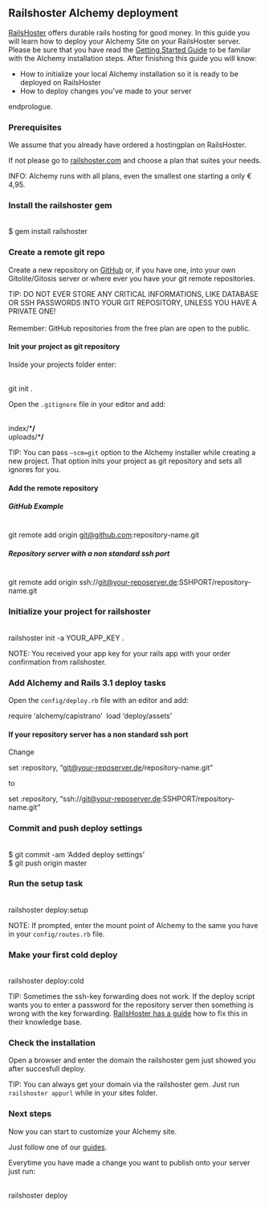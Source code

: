 Railshoster Alchemy deployment
------------------------------

[RailsHoster](http://www.railshoster.com) offers durable rails hosting
for good money. In this guide you will learn how to deploy your Alchemy
Site on your RailsHoster server. Please be sure that you have read the
[Getting Started Guide](/getting_started) to be familar with the Alchemy
installation steps. After finishing this guide you will know:

-   How to initialize your local Alchemy installation so it is ready to
    be deployed on RailsHoster
-   How to deploy changes you’ve made to your server

endprologue.

### Prerequisites

We assume that you already have ordered a hostingplan on RailsHoster.

If not please go to
[railshoster.com](http://www.railshoster.com/web_hosting) and choose a
plan that suites your needs.

INFO: Alchemy runs with all plans, even the smallest one starting a only
€ 4,95.

### Install the railshoster gem

<shell>\
\$ gem install railshoster\
</shell>

### Create a remote git repo

Create a new repository on [GitHub](https://github.com) or, if you have
one, into your own Gitolite/Gitosis server or where ever you have your
git remote repositories.

TIP: DO NOT EVER STORE ANY CRITICAL INFORMATIONS, LIKE DATABASE OR SSH
PASSWORDS INTO YOUR GIT REPOSITORY, UNLESS YOU HAVE A PRIVATE ONE!<br>\
Remember: GitHub repositories from the free plan are open to the public.

#### Init your project as git repository

Inside your projects folder enter:

<shell>\
git init .\
</shell>

Open the <code>.gitignore</code> file in your editor and add:

<shell>\
index/\***/**\
uploads/\***/**\
</shell>

TIP: You can pass <code>—scm=git</code> option to the Alchemy installer
while creating a new project. That option inits your project as git
repository and sets all ignores for you.

#### Add the remote repository

##### GitHub Example

<shell>\
git remote add origin git@github.com:repository-name.git\
</shell>

##### Repository server with a non standard ssh port

<shell>\
git remote add origin
ssh://git@your-reposerver.de:SSHPORT/repository-name.git\
</shell>

### Initialize your project for railshoster

<shell>\
railshoster init -a YOUR\_APP\_KEY .\
</shell>

NOTE: You received your app key for your rails app with your order
confirmation from railshoster.

### Add Alchemy and Rails 3.1 deploy tasks

Open the <code>config/deploy.rb</code> file with an editor and add:

<ruby>\
require ‘alchemy/capistrano’\
load ‘deploy/assets’\
</ruby>

#### If your repository server has a non standard ssh port

Change

<ruby>\
set :repository, “git@your-reposerver.de/repository-name.git”\
</ruby>

to

<ruby>\
set :repository,
“ssh://git@your-reposerver.de:SSHPORT/repository-name.git”\
</ruby>

### Commit and push deploy settings

<shell>\
\$ git commit -am ‘Added deploy settings’\
\$ git push origin master\
</shell>

### Run the setup task

<shell>\
railshoster deploy:setup\
</shell>

NOTE: If prompted, enter the mount point of Alchemy to the same you have
in your <code>config/routes.rb</code> file.

### Make your first cold deploy

<shell>\
railshoster deploy:cold\
</shell>

TIP: Sometimes the ssh-key forwarding does not work. If the deploy
script wants you to enter a password for the repository server then
something is wrong with the key forwarding. [RailsHoster has a
guide](http://help.railshoster.com/kb/getting-started/showcase-deploy-an-alchemy-cms-site-using-the-railshoster-gem)
how to fix this in their knowledge base.

### Check the installation

Open a browser and enter the domain the railshoster gem just showed you
after succesfull deploy.

TIP: You can always get your domain via the railshoster gem. Just run
<code>railshoster appurl</code> while in your sites folder.

### Next steps

Now you can start to customize your Alchemy site.

Just follow one of our [guides](/).

Everytime you have made a change you want to publish onto your server
just run:

<shell>\
railshoster deploy\
</shell>
